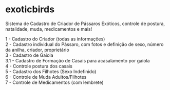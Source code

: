 # exoticbirds
Sistema de Cadastro de Criador de Pássaros Exóticos, controle de postura, natalidade, muda, medicamentos e mais!


1 - Cadastro do Criador (todas as informações)<br>
2 - Cadastro individual do Pássaro, com fotos e definição de sexo, número da anilha, criador, proprietário<br>
3 - Cadastro de Gaiola<br>
3.1 - Cadastro de Formação de Casais para acasalamento por gaiola<br>
4 - Controle postura dos casais<br>
5 - Cadastro dos Filhotes (Sexo Indefinido)<br>
6 - Controle de Muda Adultos/Filhotes<br>
7 - Controle de Medicamentos (com lembrete)<br>
